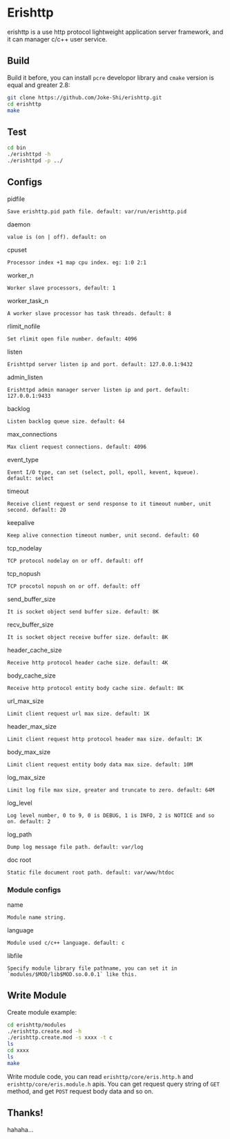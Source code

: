 # Erishttp
erishttp is a use http protocol lightweight application server framework, and it can manager c/c++ user service.

## Build
Build it before, you can install `pcre` developor library and `cmake` version is equal and greater 2.8:
```bash
git clone https://github.com/Joke-Shi/erishttp.git
cd erishttp
make
```

## Test
```bash
cd bin
./erishttpd -h
./erishttpd -p ../
```

## Configs
pidfile

	Save erishttp.pid path file. default: var/run/erishttp.pid

daemon 

	value is (on | off). default: on

cpuset 

	Processor index +1 map cpu index. eg: 1:0 2:1

worker_n

	Worker slave processors, default: 1

worker_task_n

	A worker slave processor has task threads. default: 8

rlimit_nofile

	Set rlimit open file number. default: 4096

listen

	Erishttpd server listen ip and port. default: 127.0.0.1:9432

admin_listen

	Erishttpd admin manager server listen ip and port. default: 127.0.0.1:9433

backlog 

	Listen backlog queue size. default: 64

max_connections

	Max client request connections. default: 4096

event_type

	Event I/O type, can set (select, poll, epoll, kevent, kqueue). default: select

timeout

	Receive client request or send response to it timeout number, unit second. default: 20

keepalive

	Keep alive connection timeout number, unit second. default: 60

tcp_nodelay

	TCP protocol nodelay on or off. default: off

tcp_nopush

	TCP procotol nopush on or off. default: off

send_buffer_size

	It is socket object send buffer size. default: 8K

recv_buffer_size

	It is socket object receive buffer size. default: 8K

header_cache_size

	Receive http protocol header cache size. default: 4K

body_cache_size

	Receive http protocol entity body cache size. default: 8K

url_max_size

	Limit client request url max size. default: 1K

header_max_size

	Limit client request http protocol header max size. default: 1K

body_max_size

	Limit client request entity body data max size. default: 10M

log_max_size

	Limit log file max size, greater and truncate to zero. default: 64M

log_level

	Log level number, 0 to 9, 0 is DEBUG, 1 is INFO, 2 is NOTICE and so on. default: 2

log_path

	Dump log message file path. default: var/log

doc root

	Static file document root path. default: var/www/htdoc

### Module configs
name

	Module name string.

language

	Module used c/c++ language. default: c

libfile

	Specify module library file pathname, you can set it in `modules/$MOD/lib$MOD.so.0.0.1` like this.

## Write Module
Create module example:
```bash
cd erishttp/modules
./erishttp.create.mod -h
./erishttp.create.mod -s xxxx -t c
ls
cd xxxx
ls
make
```

Write module code, you can read `erishttp/core/eris.http.h` and `erishttp/core/eris.module.h` apis.
You can get request query string of `GET` method, and get `POST` request body data and so on.

## Thanks!
hahaha...


